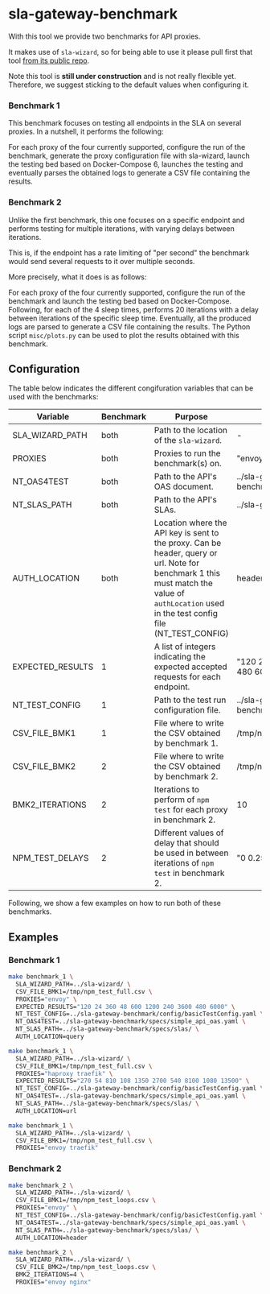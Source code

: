 # sla-gateway-benchmark

With this tool we provide two benchmarks for API proxies. 

It makes use of `sla-wizard`, so for being able to use it please pull first that tool [from its public repo](https://github.com/isa-group/sla-wizard). 

Note this tool is __still under construction__ and is not really flexible yet. Therefore, we suggest sticking to the default values when configuring it. 

### Benchmark 1

This benchmark focuses on testing all endpoints in the SLA on several proxies. In a nutshell, it performs the following:

For each proxy of the four currently supported, configure the run of the benchmark, generate the proxy configuration file with sla-wizard, launch the testing bed based on Docker-Compose 6, launches the testing and eventually parses the obtained logs to generate a CSV file containing the results.

### Benchmark 2

Unlike the first benchmark, this one focuses on a specific endpoint and performs testing for multiple iterations, with varying delays between iterations. 

This is, if the endpoint has a rate limiting of "per second" the benchmark would send several requests to it over multiple seconds. 

More precisely, what it does is as follows:

For each proxy of the four currently supported, configure the run of the benchmark and launch the testing bed based on Docker-Compose. Following, for each of the 4 sleep times, performs 20 iterations with a delay between iterations of the specific sleep time. Eventually, all the produced logs are parsed to generate a CSV file containing the results. The Python script `misc/plots.py` can be used to plot the results obtained with this benchmark.

## Configuration

The table below indicates the different congifuration variables that can be used with the benchmarks: 

| Variable         | Benchmark | Purpose | Default value |
| ---------------- | --------- | ------- | ------- |
| SLA_WIZARD_PATH  | both      | Path to the location of the `sla-wizard`. | - |
| PROXIES          | both      | Proxies to run the benchmark(s) on. | "envoy haproxy nginx traefik" |
| NT_OAS4TEST      | both      | Path to the API's OAS document. | ../sla-gateway-benchmark/specs/simple_api_oas.yaml |
| NT_SLAS_PATH     | both      | Path to the API's SLAs. | ../sla-gateway-benchmark/specs/slas/ |
| AUTH_LOCATION    | both      | Location where the API key is sent to the proxy. Can be header, query or url. Note for benchmark 1 this must match the value of `authLocation` used in the test config file (NT_TEST_CONFIG)| header |
| EXPECTED_RESULTS | 1         | A list of integers indicating the expected accepted requests for each endpoint. | "120 24 360 48 600 1200 240 3600 480 6000" |
| NT_TEST_CONFIG   | 1         | Path to the test run configuration file. | ../sla-gateway-benchmark/config/basicTestConfig.yaml |
| CSV_FILE_BMK1    | 1         | File where to write the CSV obtained by benchmark 1. | /tmp/npm_test_full.csv |
| CSV_FILE_BMK2    | 2         | File where to write the CSV obtained by benchmark 2. | /tmp/npm_test_loops.csv |
| BMK2_ITERATIONS  | 2         | Iterations to perform of `npm test` for each proxy in benchmark 2. | 10 |
| NPM_TEST_DELAYS  | 2         | Different values of delay that should be used in between iterations of `npm test` in benchmark 2. | "0 0.25 0.5 1" |

Following, we show a few examples on how to run both of these benchmarks.

## Examples 

### Benchmark 1

```bash
make benchmark_1 \
  SLA_WIZARD_PATH=../sla-wizard/ \
  CSV_FILE_BMK1=/tmp/npm_test_full.csv \
  PROXIES="envoy" \
  EXPECTED_RESULTS="120 24 360 48 600 1200 240 3600 480 6000" \
  NT_TEST_CONFIG=../sla-gateway-benchmark/config/basicTestConfig.yaml \
  NT_OAS4TEST=../sla-gateway-benchmark/specs/simple_api_oas.yaml \
  NT_SLAS_PATH=../sla-gateway-benchmark/specs/slas/ \
  AUTH_LOCATION=query

make benchmark_1 \
  SLA_WIZARD_PATH=../sla-wizard/ \
  CSV_FILE_BMK1=/tmp/npm_test_full.csv \
  PROXIES="haproxy traefik" \
  EXPECTED_RESULTS="270 54 810 108 1350 2700 540 8100 1080 13500" \
  NT_TEST_CONFIG=../sla-gateway-benchmark/config/basicTestConfig.yaml \
  NT_OAS4TEST=../sla-gateway-benchmark/specs/simple_api_oas.yaml \
  NT_SLAS_PATH=../sla-gateway-benchmark/specs/slas/ \
  AUTH_LOCATION=url

make benchmark_1 \
  SLA_WIZARD_PATH=../sla-wizard/ \
  CSV_FILE_BMK1=/tmp/npm_test_full.csv \
  PROXIES="envoy traefik"
```

### Benchmark 2

```bash
make benchmark_2 \
  SLA_WIZARD_PATH=../sla-wizard/ \
  CSV_FILE_BMK1=/tmp/npm_test_loops.csv \
  PROXIES="envoy" \
  NT_TEST_CONFIG=../sla-gateway-benchmark/config/basicTestConfig.yaml \
  NT_OAS4TEST=../sla-gateway-benchmark/specs/simple_api_oas.yaml \
  NT_SLAS_PATH=../sla-gateway-benchmark/specs/slas/ \
  AUTH_LOCATION=header

make benchmark_2 \
  SLA_WIZARD_PATH=../sla-wizard/ \
  CSV_FILE_BMK2=/tmp/npm_test_loops.csv \
  BMK2_ITERATIONS=4 \
  PROXIES="envoy nginx"
```